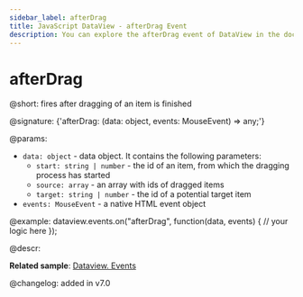 ```yaml
---
sidebar_label: afterDrag
title: JavaScript DataView - afterDrag Event 
description: You can explore the afterDrag event of DataView in the documentation of the DHTMLX JavaScript UI library. Browse developer guides and API reference, try out code examples and live demos, and download a free 30-day evaluation version of DHTMLX Suite.
---
```


# afterDrag

@short: fires after dragging of an item is finished

@signature: {'afterDrag: (data: object, events: MouseEvent) => any;'}

@params:
- `data: object` - data object. It contains the following parameters:
	- `start: string | number` -  the id of an item, from which the dragging process has started
	- `source: array` - an array with ids of dragged items
	- `target: string | number` - the id of a potential target item
- `events: MouseEvent` - a native HTML event object

@example:
dataview.events.on("afterDrag", function(data, events) {
    // your logic here
});

@descr:

**Related sample**: [Dataview. Events](https://snippet.dhtmlx.com/2d74uyoh)

@changelog: added in v7.0

[comment]: # (@relatedapi: dataview/api/dataview_afterdrop_event.md dataview/api/dataview_beforedrag_event.md dataview/api/dataview_beforedrop_event.md dataview/api/dataview_canceldrop_event.md dataview/api/dataview_candrop_event.md dataview/api/dataview_dragin_event.md dataview/api/dataview_dragout_event.md dataview/api/dataview_dragstart_event.md)
